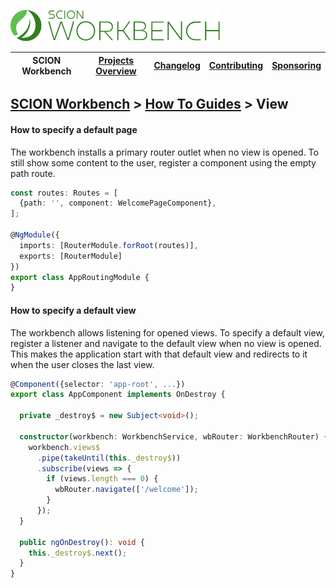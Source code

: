 <a href="/README.md"><img src="/resources/branding/scion-workbench-banner.svg" height="50" alt="SCION Workbench"></a>

| SCION Workbench | [Projects Overview][menu-projects-overview] | [Changelog][menu-changelog] | [Contributing][menu-contributing] | [Sponsoring][menu-sponsoring] |  
| --- | --- | --- | --- | --- |

## [SCION Workbench][menu-home] > [How To Guides][menu-how-to] > View

#### How to specify a default page
The workbench installs a primary router outlet when no view is opened. To still show some content to the user, register a component using the empty path route.

```typescript
const routes: Routes = [
  {path: '', component: WelcomePageComponent},
];

@NgModule({
  imports: [RouterModule.forRoot(routes)],
  exports: [RouterModule]
})
export class AppRoutingModule {
}
```

#### How to specify a default view
The workbench allows listening for opened views. To specify a default view, register a listener and navigate to the default view when no view is opened. This makes the application start with that default view and redirects to it when the user closes the last view.

```typescript
@Component({selector: 'app-root', ...})
export class AppComponent implements OnDestroy {

  private _destroy$ = new Subject<void>();

  constructor(workbench: WorkbenchService, wbRouter: WorkbenchRouter) {
    workbench.views$
      .pipe(takeUntil(this._destroy$))
      .subscribe(views => {
        if (views.length === 0) {
          wbRouter.navigate(['/welcome']);
        }
      });
  }

  public ngOnDestroy(): void {
    this._destroy$.next();
  }
}
```

[menu-how-to]: /docs/site/howto/how-to.md

[menu-home]: /README.md
[menu-projects-overview]: /docs/site/projects-overview.md
[menu-changelog]: /docs/site/changelog.md
[menu-contributing]: /CONTRIBUTING.md
[menu-sponsoring]: /docs/site/sponsoring.md
